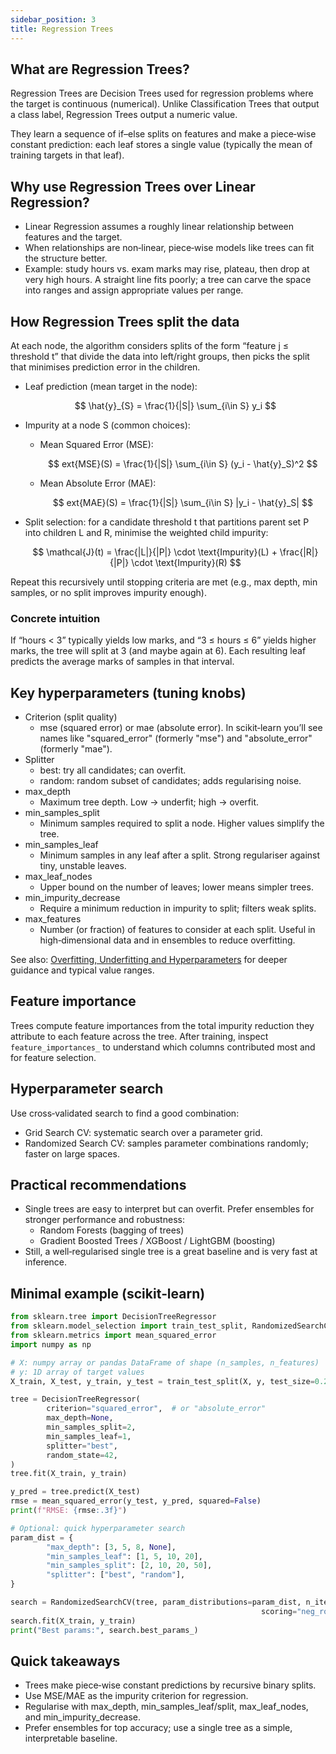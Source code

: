 ```yaml
---
sidebar_position: 3
title: Regression Trees
---
```


## What are Regression Trees?

Regression Trees are Decision Trees used for regression problems where the target is continuous (numerical). Unlike Classification Trees that output a class label, Regression Trees output a numeric value.

They learn a sequence of if–else splits on features and make a piece‑wise constant prediction: each leaf stores a single value (typically the mean of training targets in that leaf).

## Why use Regression Trees over Linear Regression?

- Linear Regression assumes a roughly linear relationship between features and the target.
- When relationships are non‑linear, piece‑wise models like trees can fit the structure better.
- Example: study hours vs. exam marks may rise, plateau, then drop at very high hours. A straight line fits poorly; a tree can carve the space into ranges and assign appropriate values per range.

## How Regression Trees split the data

At each node, the algorithm considers splits of the form “feature j ≤ threshold t” that divide the data into left/right groups, then picks the split that minimises prediction error in the children.

- Leaf prediction (mean target in the node):

	$$
	\hat{y}_{S} = \frac{1}{|S|} \sum_{i\in S} y_i
	$$

- Impurity at a node S (common choices):
	- Mean Squared Error (MSE):

		$$
			ext{MSE}(S) = \frac{1}{|S|} \sum_{i\in S} (y_i - \hat{y}_S)^2
		$$

	- Mean Absolute Error (MAE):

		$$
			ext{MAE}(S) = \frac{1}{|S|} \sum_{i\in S} |y_i - \hat{y}_S|
		$$

- Split selection: for a candidate threshold t that partitions parent set P into children L and R, minimise the weighted child impurity:

	$$
	\mathcal{J}(t) = \frac{|L|}{|P|} \cdot \text{Impurity}(L) + \frac{|R|}{|P|} \cdot \text{Impurity}(R)
	$$

Repeat this recursively until stopping criteria are met (e.g., max depth, min samples, or no split improves impurity enough).

### Concrete intuition

If “hours < 3” typically yields low marks, and “3 ≤ hours ≤ 6” yields higher marks, the tree will split at 3 (and maybe again at 6). Each resulting leaf predicts the average marks of samples in that interval.

## Key hyperparameters (tuning knobs)

- Criterion (split quality)
	- mse (squared error) or mae (absolute error). In scikit‑learn you’ll see names like "squared_error" (formerly "mse") and "absolute_error" (formerly "mae").
- Splitter
	- best: try all candidates; can overfit.
	- random: random subset of candidates; adds regularising noise.
- max_depth
	- Maximum tree depth. Low → underfit; high → overfit.
- min_samples_split
	- Minimum samples required to split a node. Higher values simplify the tree.
- min_samples_leaf
	- Minimum samples in any leaf after a split. Strong regulariser against tiny, unstable leaves.
- max_leaf_nodes
	- Upper bound on the number of leaves; lower means simpler trees.
- min_impurity_decrease
	- Require a minimum reduction in impurity to split; filters weak splits.
- max_features
	- Number (or fraction) of features to consider at each split. Useful in high‑dimensional data and in ensembles to reduce overfitting.

See also: [Overfitting, Underfitting and Hyperparameters](./hyperparameters) for deeper guidance and typical value ranges.

## Feature importance

Trees compute feature importances from the total impurity reduction they attribute to each feature across the tree. After training, inspect `feature_importances_` to understand which columns contributed most and for feature selection.

## Hyperparameter search

Use cross‑validated search to find a good combination:

- Grid Search CV: systematic search over a parameter grid.
- Randomized Search CV: samples parameter combinations randomly; faster on large spaces.

## Practical recommendations

- Single trees are easy to interpret but can overfit. Prefer ensembles for stronger performance and robustness:
	- Random Forests (bagging of trees)
	- Gradient Boosted Trees / XGBoost / LightGBM (boosting)
- Still, a well‑regularised single tree is a great baseline and is very fast at inference.

## Minimal example (scikit‑learn)

```python
from sklearn.tree import DecisionTreeRegressor
from sklearn.model_selection import train_test_split, RandomizedSearchCV
from sklearn.metrics import mean_squared_error
import numpy as np

# X: numpy array or pandas DataFrame of shape (n_samples, n_features)
# y: 1D array of target values
X_train, X_test, y_train, y_test = train_test_split(X, y, test_size=0.2, random_state=42)

tree = DecisionTreeRegressor(
		criterion="squared_error",  # or "absolute_error"
		max_depth=None,
		min_samples_split=2,
		min_samples_leaf=1,
		splitter="best",
		random_state=42,
)
tree.fit(X_train, y_train)

y_pred = tree.predict(X_test)
rmse = mean_squared_error(y_test, y_pred, squared=False)
print(f"RMSE: {rmse:.3f}")

# Optional: quick hyperparameter search
param_dist = {
		"max_depth": [3, 5, 8, None],
		"min_samples_leaf": [1, 5, 10, 20],
		"min_samples_split": [2, 10, 20, 50],
		"splitter": ["best", "random"],
}

search = RandomizedSearchCV(tree, param_distributions=param_dist, n_iter=20, cv=5,
														scoring="neg_root_mean_squared_error", random_state=42)
search.fit(X_train, y_train)
print("Best params:", search.best_params_)
```

## Quick takeaways

- Trees make piece‑wise constant predictions by recursive binary splits.
- Use MSE/MAE as the impurity criterion for regression.
- Regularise with max_depth, min_samples_leaf/split, max_leaf_nodes, and min_impurity_decrease.
- Prefer ensembles for top accuracy; use a single tree as a simple, interpretable baseline.

